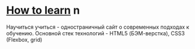 # [How to learn](https://how-to-learn.now.sh/) n
Научиться учиться - одностраничный сайт о современных подходах к обучению.
Основной стек технологий - HTML5 (БЭМ-верстка), CSS3 (Flexbox, grid)
